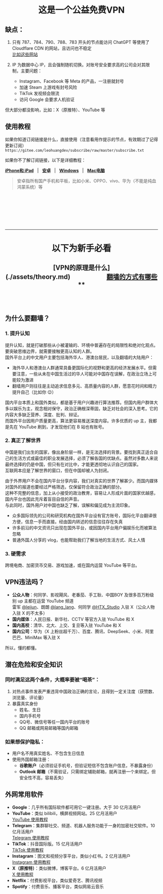 <div align="center">

# 这是一个公益免费VPN

</div>

## 缺点：
1. 只有 787、784、790、788、783 开头的节点能访问 ChatGPT 等使用了 Cloudflare CDN 的网站，且访问也不稳定  
   [比如这些网站](./assets/cloudflareCDN.md)

2. IP 为数据中心 IP，且会强制随机切换。对账号安全要求高的公司会对其限制，主要问题：  
   - Instagram、Facebook 等 Meta 的产品，一注册就封号  
   - 加速 Steam 上游戏有封号风险  
   - TikTok 发视频会限流  
   - 访问 Google 会要求人机验证  

但大部分都没影响，比如：X（原推特）、YouTube 等

## 使用教程

如果你知道订阅链接是什么，直接使用（注意看用作提示的节点，有效期过了记得更新订阅）  
`https://gitee.com/leohuangdev/subscribe/raw/master/subscribe.txt`

如果你不了解订阅链接，以下是详细教程：  

**[iPhone和 iPad](./ios.md)**&nbsp;&nbsp;&nbsp;|&nbsp;&nbsp;&nbsp;**[安卓](./android.md)**&nbsp;&nbsp;&nbsp;|&nbsp;&nbsp;&nbsp;**[Windows](./windows.md)**&nbsp;&nbsp;&nbsp;|&nbsp;&nbsp;&nbsp;**[Mac电脑](./mac.md)**

> 安卓指所有国产手机和平板，比如小米、OPPO、vivo、华为（不能是纯血鸿蒙系统）等

<br><br> 
<br><br> 
<br><br> 

---

<div align="center">

# 以下为新手必看</span>

</div>

<div align="center">

## **[VPN的原理是什么]**(./assets/theory.md)**&nbsp;&nbsp;&nbsp;&nbsp;&nbsp;&nbsp;&nbsp;&nbsp;&nbsp;&nbsp;&nbsp;&nbsp;&nbsp;&nbsp;&nbsp;&nbsp;&nbsp;&nbsp;&nbsp;&nbsp;&nbsp;&nbsp;&nbsp;&nbsp;**[翻墙的方式有哪些](./assets/VPN.md)**  

</div>

<br><br>  

## 为什么要翻墙？

### 1. 提升认知

提升认知，就是打破那些从小被灌输的、环境中普遍存在的局限性和绝对化观点。要突破思维边界，就需要接触更高认知的人群。  
国外平台上的中文用户主要包括海外华人、港澳台居民，以及翻墙的大陆用户：

- 海外华人和港澳台人群通常具备更国际化的视野和更高的经济发展水平。但需要注意，一些从未在中国生活过的华人可能对中国存在误解，在政治立场上可能较为激进  
- 翻墙用户则往往是主动追求信息多元、高质量内容的人群，愿意花时间和精力提升自己（比如你 😉）

国内平台本质上和国外类似，都是基于用户兴趣进行算法推荐。但国内用户群体大多以娱乐为主，观念相对保守，政治正确根深蒂固，缺乏对社会的深入思考。它的内容大多缺乏营养、深度、批判、辩证。  
而国外平台因用户质量更高，算法更容易推送深度内容。许多优质的 up 主，我都是先在 YouTube 刷到，才发现他们在 B 站也有账号。

### 2. 真正了解世界

中国是我们出生的国家，像出身阶层一样，是无法选择的背景。要找到真正适合自己的生活方式或最佳的职业发展选择，必须了解各国的优缺点。虽然对多数人来说最终选择的仍是中国，但只有在对比中，才能更透彻地认识自己的国家。  
互联网本应是了解世界的窗口，但在中国却被人为封闭。

由于外界用户不会在国内平台分享内容，我们对真实的世界了解甚少。而国内媒体对国外的报道也要经过严格筛选，仅保留符合政治正确的部分。  
这种不完整的信息，加上从小接受的政治教育，容易让人形成片面的国家优越感，国内平台也因此充斥着盲目自信的声音。  
与此同时，国外用户对中国也缺乏了解，误解和偏见成为主流印象。

- 众多国际领先的公司和研究机构在国外平台设有官方账号，国际化平台翻译很方便，信息一手而直接。经由国内转述的信息往往存在失真  
- 许多前沿的中文资讯只出现在国外平台，或因国内平台用户偏娱乐化而被算法忽略  
- 普通外国人分享的 vlog，也能帮助我们了解当地的生活方式、风土人情

### 3. 硬需求

跨境电商、加密货币交易、游戏加速，或在国内运营 YouTube 等平台。

## VPN违法吗？

- **公众人物**：何同学、影视飓风、老番茄、手工耿、中国BOY 及很多百万粉级别 up 主都在运营 YouTube 频道  
  雷军 [@leijun](https://x.com/leijun)、朗朗 [@lang_lang](https://x.com/lang_lang)、何同学 [@HTX_Studio](https://x.com/HTX_Studio) 入驻 X（公众人物入驻 X 的不太多）  
- **国内媒体**：人民日报、新华社、CCTV 等官方入驻 YouTube 和 X  
- **国内高校**：清华、北大、上交、复旦等入驻 YouTube 和 X  
- **国内公司**：华为（X 上粉丝超千万）、百度、腾讯、DeepSeek、小米、阿里巴巴、MiniMax 等入驻 X

所以，懂的都懂。

## 潜在危险和安全知识

### 同时满足这两个条件，大概率要被“喝茶”：
1. 对热点事件发表严重违背中国政治正确的言论，且得到一定关注度（获赞数、浏览量、评论量）  
2. 暴露真实身份  
   - 姓名、生日  
   - 国内手机号  
   - QQ号、微信号等任一国内平台的账号  
   - QQ 邮箱或网易邮箱等国内邮箱  

### 如果想保护隐私：
- 用户名不用真实姓名、不包含生日信息  
- 使用外国邮箱注册：  
  - **谷歌账户**（必须验证手机号，但验证短信不包含账户信息，不暴露身份）  
  - **Outlook 邮箱**（不需验证，只需绑定辅助邮箱，就再注册一个来绑定。但安全性不高，容易丢失）  

## 外网常用软件

- **Google**：几乎所有国际软件都可用它一键注册。大于 30 亿月活用户  
- **YouTube**：类似 bilibili，横屏视频网站。25 亿月活用户  
  [YouTube 使用教程](https://www.youtube.com/watch?v=WSPI21gUpCs)  
- **Telegram**：集群聊社交、频道、机器人服务功能于一身的加密社交软件。10 亿月活用户  
  [Telegram 使用教程](https://www.youtube.com/watch?v=84UHgvfCcec)  
- **TikTok**：抖音国际版。15 亿月活用户  
  [TikTok 使用教程](https://www.youtube.com/watch?v=p0v08l2B5Q0)  
- **Instagram**：图文和视频分享平台，类似小红书。2 亿月活用户  
  [Instagram 使用教程](https://www.youtube.com/watch?v=id9ngLsQorA)  
- **X（原推特）**：类似微博，博客平台。6 亿月活用户  
  [X 使用教程](https://www.youtube.com/watch?v=NZjXp-KQOY8)  
- **Netflix**：付费影视平台，类似爱奇艺、腾讯视频  
- **Spotify**：付费音乐、播客平台，类似网易云音乐  
